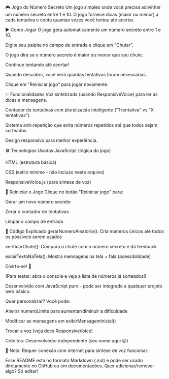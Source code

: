🎮 Jogo do Número Secreto
Um jogo simples onde você precisa adivinhar um número secreto entre 1 e 10. O jogo fornece dicas (maior ou menor) a cada tentativa e conta quantas vezes você tentou até acertar.

▶️ Como Jogar
O jogo gera automaticamente um número secreto entre 1 e 10.

Digite seu palpite no campo de entrada e clique em "Chutar".

O jogo dirá se o número secreto é maior ou menor que seu chute.

Continue tentando até acertar!

Quando descobrir, você verá quantas tentativas foram necessárias.

Clique em "Reiniciar jogo" para jogar novamente.

✨ Funcionalidades
Voz sintetizada (usando ResponsiveVoice) para ler as dicas e mensagens.

Contador de tentativas com pluralização inteligente ("1 tentativa" vs "X tentativas").

Sistema anti-repetição que evita números repetidos até que todos sejam sorteados.

Design responsivo para melhor experiência.

🛠️ Tecnologias Usadas
JavaScript (lógica do jogo)

HTML (estrutura básica)

CSS (estilo mínimo - não incluso neste arquivo)

ResponsiveVoice.js (para síntese de voz)

🔄 Reiniciar o Jogo
Clique no botão "Reiniciar jogo" para:

Gerar um novo número secreto

Zerar o contador de tentativas

Limpar o campo de entrada

📝 Código Explicado
gerarNumeroAleatorio(): Cria números únicos até todos os possíveis serem usados

verificarChute(): Compara o chute com o número secreto e dá feedback

exibirTextoNaTela(): Mostra mensagens na tela + fala (acessibilidade)

Divirta-se! 🎉

(Para testar: abra o console e veja a lista de números já sorteados!)

Desenvolvido com JavaScript puro - pode ser integrado a qualquer projeto web básico.

Quer personalizar? Você pode:

Alterar numeroLimite para aumentar/diminuir a dificuldade

Modificar as mensagens em exibirMensagemInicial()

Trocar a voz (veja docs ResponsiveVoice)

Créditos: Desenvolvedor independente (seu nome aqui 😉)

📌 Nota: Requer conexão com internet para síntese de voz funcionar.

Esse README está no formato Markdown (.md) e pode ser usado diretamente no GitHub ou em documentações. Quer adicionar/remover algo? Só editar!
